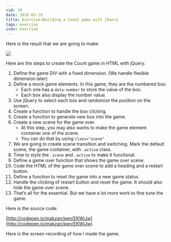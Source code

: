 ```yaml
---
cid: 19
date: 2016-03-19
title: Exercise—Building a Count game with jQuery
tags: exercise
icon: exercise
---
```


Here is the result that we are going to make:

![](/images/19-Count%20game%20result.gif)

Here are the steps to create the Count game in HTML with jQuery.

1. Define the game DIV with a fixed dimension. (We handle flexible dimension later)
2. Define a mock game elements. In this game, they are the numbered box.
    - Each one has a `data-number` to store the value of the box.
    - Each box also display the number value.
3. Use jQuery to select each box and randomize the position on the screen.
4. Create a function to handle the box clicking.
5. Create a function to generate new box into the game.
6. Create a new scene for the game over.
    - At this step, you may also wants to make the game element container one of the scene.
    - You can do that by using `class="scene"`
7. We are going to create scene transition and switching. Mark the default scene, the game container, with `.active` class.
8. Time to style the `.scene` and `.active` to make it functional.
9. Define a game over function that shows the game over scene.
10. Code the HTML of the game over scene to add a heading and a restart button.
11. Define a function to reset the game into a new game status.
12. Handle the clicking of restart button and reset the game. It should also hide the game over scene.
13. That’s all for the essential. But we have a lot more work to fine tune the game.

Here is the source code:

[http://codepen.io/makzan/pen/EKWjJw](http://codepen.io/makzan/pen/EKWjJw)

Here is the screen recording of how I made the game.

<script charset="ISO-8859-1" src="//fast.wistia.com/assets/external/E-v1.js" async></script><div class="wistia_responsive_padding" style="padding:62.5% 0 0 0;position:relative;"><div class="wistia_responsive_wrapper" style="height:100%;left:0;position:absolute;top:0;width:100%;"><div class="wistia_embed wistia_async_5gdsovcj8h seo=false videoFoam=true" style="height:100%;width:100%">&nbsp;</div></div></div>